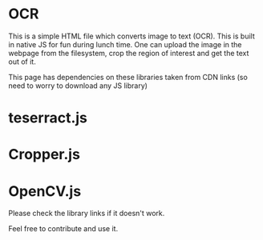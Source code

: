 # OCR
This is a simple HTML file which converts image to text (OCR). This is built in native JS for fun during lunch time. One can upload the image in the webpage from the filesystem, crop the region of interest and get the text out of it. 

This page has dependencies on these libraries taken from CDN links (so need to worry to download any JS library)

# teserract.js
# Cropper.js
# OpenCV.js

Please check the library links if it doesn't work.

Feel free to contribute and use it.
